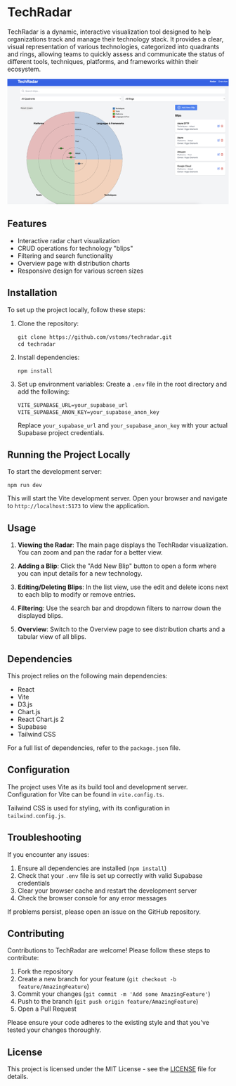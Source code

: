 # TechRadar

TechRadar is a dynamic, interactive visualization tool designed to help organizations track and manage their technology stack. It provides a clear, visual representation of various technologies, categorized into quadrants and rings, allowing teams to quickly assess and communicate the status of different tools, techniques, platforms, and frameworks within their ecosystem.

![Dashboard](/img/dashboard.png)

## Features

- Interactive radar chart visualization
- CRUD operations for technology "blips"
- Filtering and search functionality
- Overview page with distribution charts
- Responsive design for various screen sizes

## Installation

To set up the project locally, follow these steps:

1. Clone the repository:
   ```
   git clone https://github.com/vstoms/techradar.git
   cd techradar
   ```

2. Install dependencies:
   ```
   npm install
   ```

3. Set up environment variables:
   Create a `.env` file in the root directory and add the following:
   ```
   VITE_SUPABASE_URL=your_supabase_url
   VITE_SUPABASE_ANON_KEY=your_supabase_anon_key
   ```
   Replace `your_supabase_url` and `your_supabase_anon_key` with your actual Supabase project credentials.

## Running the Project Locally

To start the development server:

```
npm run dev
```

This will start the Vite development server. Open your browser and navigate to `http://localhost:5173` to view the application.

## Usage

1. **Viewing the Radar**: The main page displays the TechRadar visualization. You can zoom and pan the radar for a better view.

2. **Adding a Blip**: Click the "Add New Blip" button to open a form where you can input details for a new technology.

3. **Editing/Deleting Blips**: In the list view, use the edit and delete icons next to each blip to modify or remove entries.

4. **Filtering**: Use the search bar and dropdown filters to narrow down the displayed blips.

5. **Overview**: Switch to the Overview page to see distribution charts and a tabular view of all blips.

## Dependencies

This project relies on the following main dependencies:

- React
- Vite
- D3.js
- Chart.js
- React Chart.js 2
- Supabase
- Tailwind CSS

For a full list of dependencies, refer to the `package.json` file.

## Configuration

The project uses Vite as its build tool and development server. Configuration for Vite can be found in `vite.config.ts`.

Tailwind CSS is used for styling, with its configuration in `tailwind.config.js`.

## Troubleshooting

If you encounter any issues:

1. Ensure all dependencies are installed (`npm install`)
2. Check that your `.env` file is set up correctly with valid Supabase credentials
3. Clear your browser cache and restart the development server
4. Check the browser console for any error messages

If problems persist, please open an issue on the GitHub repository.

## Contributing

Contributions to TechRadar are welcome! Please follow these steps to contribute:

1. Fork the repository
2. Create a new branch for your feature (`git checkout -b feature/AmazingFeature`)
3. Commit your changes (`git commit -m 'Add some AmazingFeature'`)
4. Push to the branch (`git push origin feature/AmazingFeature`)
5. Open a Pull Request

Please ensure your code adheres to the existing style and that you've tested your changes thoroughly.

## License

This project is licensed under the MIT License - see the [LICENSE](LICENSE) file for details.
